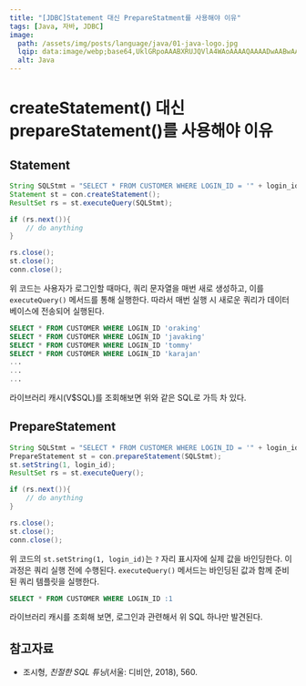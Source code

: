 ```yaml
---
title: "[JDBC]Statement 대신 PrepareStatment를 사용해야 이유"
tags: [Java, 자바, JDBC]
image:
  path: /assets/img/posts/language/java/01-java-logo.jpg
  lqip: data:image/webp;base64,UklGRpoAAABXRUJQVlA4WAoAAAAQAAAADwAABwAAQUxQSDIAAAARL0AmbZurmr57yyIiqE8oiG0bejIYEQTgqiDA9vqnsUSI6H+oAERp2HZ65qP/VIAWAFZQOCBCAAAA8AEAnQEqEAAIAAVAfCWkAALp8sF8rgRgAP7o9FDvMCkMde9PK7euH5M1m6VWoDXf2FkP3BqV0ZYbO6NA/VFIAAAA
  alt: Java
---
```


# createStatement() 대신 prepareStatement()를 사용해야 이유

## Statement

```java
String SQLStmt = "SELECT * FROM CUSTOMER WHERE LOGIN_ID = '" + login_id + "'";
Statement st = con.createStatement();
ResultSet rs = st.executeQuery(SQLStmt);

if (rs.next()){
    // do anything
}

rs.close();
st.close();
conn.close();
```

위 코드는 사용자가 로그인할 때마다, 쿼리 문자열을 매번 새로 생성하고, 이를 `executeQuery()` 메서드를 통해 실행한다. 따라서 매번 실행 시 새로운 쿼리가 데이터베이스에 전송되어 실행된다.

```sql
SELECT * FROM CUSTOMER WHERE LOGIN_ID 'oraking'
SELECT * FROM CUSTOMER WHERE LOGIN_ID 'javaking'
SELECT * FROM CUSTOMER WHERE LOGIN_ID 'tommy'
SELECT * FROM CUSTOMER WHERE LOGIN_ID 'karajan'
...
...
...
```

라이브러리 캐시(V$SQL)를 조회해보면 위와 같은 SQL로 가득 차 있다.

## PrepareStatement

```java
String SQLStmt = "SELECT * FROM CUSTOMER WHERE LOGIN_ID = '" + login_id + "'";
PrepareStatement st = con.prepareStatement(SQLStmt);
st.setString(1, login_id);
ResultSet rs = st.executeQuery();

if (rs.next()){
    // do anything
}

rs.close();
st.close();
conn.close();
```

위 코드의 `st.setString(1, login_id)`는 `?` 자리 표시자에 실제 값을 바인딩한다. 이 과정은 쿼리 실행 전에 수행된다. `executeQuery()` 메서드는 바인딩된 값과 함께 준비된 쿼리 템플릿을 실행한다.

```sql
SELECT * FROM CUSTOMER WHERE LOGIN_ID :1
```

라이브러리 캐시를 조회해 보면, 로그인과 관련해서 위 SQL 하나만 발견된다.

## 참고자료

- 조시형, *친절한 SQL 튜닝*(서울: 디비안, 2018), 560.
